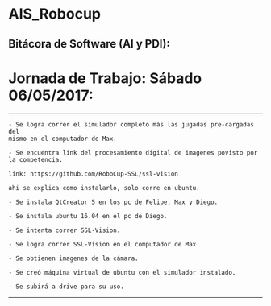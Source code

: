 # AIS_Robocup

## Bitácora de Software (AI y PDI):

# Jornada de Trabajo: Sábado 06/05/2017:

-----------------------------------------------------------------------------

	- Se logra correr el simulador completo más las jugadas pre-cargadas del
	mismo en el computador de Max.

	- Se encuentra link del procesamiento digital de imagenes povisto por
	la competencia.

	link: https://github.com/RoboCup-SSL/ssl-vision

	ahi se explica como instalarlo, solo corre en ubuntu.

	- Se instala QtCreator 5 en los pc de Felipe, Max y Diego.

	- Se instala ubuntu 16.04 en el pc de Diego.

	- Se intenta correr SSL-Vision.

	- Se logra correr SSL-Vision en el computador de Max.

	- Se obtienen imagenes de la cámara.

	- Se creó máquina virtual de ubuntu con el simulador instalado.

	- Se subirá a drive para su uso.

-----------------------------------------------------------------------------